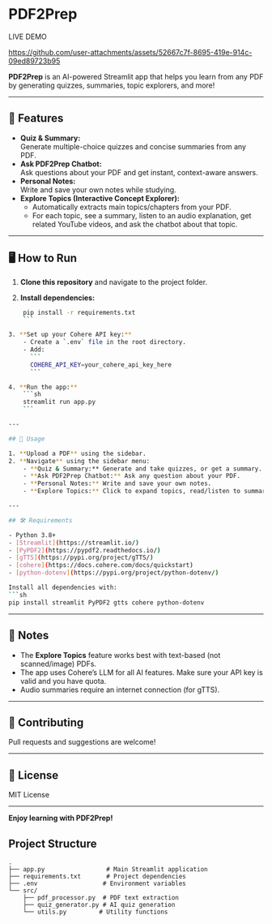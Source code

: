 # PDF2Prep

LIVE DEMO





https://github.com/user-attachments/assets/52667c7f-8695-419e-914c-09ed89723b95

**PDF2Prep** is an AI-powered Streamlit app that helps you learn from any PDF by generating quizzes, summaries, topic explorers, and more!

---

## 🚀 Features

- **Quiz & Summary:**  
  Generate multiple-choice quizzes and concise summaries from any PDF.
- **Ask PDF2Prep Chatbot:**  
  Ask questions about your PDF and get instant, context-aware answers.
- **Personal Notes:**  
  Write and save your own notes while studying.
- **Explore Topics (Interactive Concept Explorer):**  
  - Automatically extracts main topics/chapters from your PDF.
  - For each topic, see a summary, listen to an audio explanation, get related YouTube videos, and ask the chatbot about that topic.

---

## 🖥️ How to Run

1. **Clone this repository** and navigate to the project folder.

2. **Install dependencies:**
    

```sh
    pip install -r requirements.txt
    ```

3. **Set up your Cohere API key:**
    - Create a `.env` file in the root directory.
    - Add:
      ```
      COHERE_API_KEY=your_cohere_api_key_here
      ```

4. **Run the app:**
    ```sh
    streamlit run app.py
    ```

---

## 📄 Usage

1. **Upload a PDF** using the sidebar.
2. **Navigate** using the sidebar menu:
    - **Quiz & Summary:** Generate and take quizzes, or get a summary.
    - **Ask PDF2Prep Chatbot:** Ask any question about your PDF.
    - **Personal Notes:** Write and save your own notes.
    - **Explore Topics:** Click to expand topics, read/listen to summaries, watch related videos, and ask topic-specific questions.

---

## 🛠️ Requirements

- Python 3.8+
- [Streamlit](https://streamlit.io/)
- [PyPDF2](https://pypdf2.readthedocs.io/)
- [gTTS](https://pypi.org/project/gTTS/)
- [cohere](https://docs.cohere.com/docs/quickstart)
- [python-dotenv](https://pypi.org/project/python-dotenv/)

Install all dependencies with:
```sh
pip install streamlit PyPDF2 gtts cohere python-dotenv
```

---

## 📢 Notes

- The **Explore Topics** feature works best with text-based (not scanned/image) PDFs.
- The app uses Cohere’s LLM for all AI features. Make sure your API key is valid and you have quota.
- Audio summaries require an internet connection (for gTTS).

---

## 🤝 Contributing

Pull requests and suggestions are welcome!

---

## 📃 License

MIT License

---

**Enjoy learning with PDF2Prep!**

## Project Structure

```
.
├── app.py                 # Main Streamlit application
├── requirements.txt       # Project dependencies
├── .env                  # Environment variables
└── src/
    ├── pdf_processor.py  # PDF text extraction
    ├── quiz_generator.py # AI quiz generation
    └── utils.py         # Utility functions
``` 

